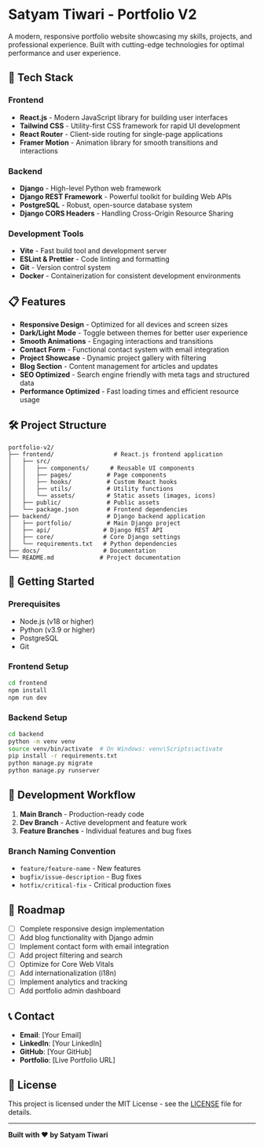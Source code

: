 # Satyam Tiwari - Portfolio V2

A modern, responsive portfolio website showcasing my skills, projects, and professional experience. Built with cutting-edge technologies for optimal performance and user experience.

## 🚀 Tech Stack

### Frontend
- **React.js** - Modern JavaScript library for building user interfaces
- **Tailwind CSS** - Utility-first CSS framework for rapid UI development
- **React Router** - Client-side routing for single-page applications
- **Framer Motion** - Animation library for smooth transitions and interactions

### Backend
- **Django** - High-level Python web framework
- **Django REST Framework** - Powerful toolkit for building Web APIs
- **PostgreSQL** - Robust, open-source database system
- **Django CORS Headers** - Handling Cross-Origin Resource Sharing

### Development Tools
- **Vite** - Fast build tool and development server
- **ESLint & Prettier** - Code linting and formatting
- **Git** - Version control system
- **Docker** - Containerization for consistent development environments

## 📋 Features

- **Responsive Design** - Optimized for all devices and screen sizes
- **Dark/Light Mode** - Toggle between themes for better user experience
- **Smooth Animations** - Engaging interactions and transitions
- **Contact Form** - Functional contact system with email integration
- **Project Showcase** - Dynamic project gallery with filtering
- **Blog Section** - Content management for articles and updates
- **SEO Optimized** - Search engine friendly with meta tags and structured data
- **Performance Optimized** - Fast loading times and efficient resource usage

## 🛠️ Project Structure

```
portfolio-v2/
├── frontend/                 # React.js frontend application
│   ├── src/
│   │   ├── components/      # Reusable UI components
│   │   ├── pages/          # Page components
│   │   ├── hooks/          # Custom React hooks
│   │   ├── utils/          # Utility functions
│   │   └── assets/         # Static assets (images, icons)
│   ├── public/             # Public assets
│   └── package.json        # Frontend dependencies
├── backend/                # Django backend application
│   ├── portfolio/          # Main Django project
│   ├── api/               # Django REST API
│   ├── core/              # Core Django settings
│   └── requirements.txt   # Python dependencies
├── docs/                  # Documentation
└── README.md             # Project documentation
```

## 🚀 Getting Started

### Prerequisites
- Node.js (v18 or higher)
- Python (v3.9 or higher)
- PostgreSQL
- Git

### Frontend Setup
```bash
cd frontend
npm install
npm run dev
```

### Backend Setup
```bash
cd backend
python -m venv venv
source venv/bin/activate  # On Windows: venv\Scripts\activate
pip install -r requirements.txt
python manage.py migrate
python manage.py runserver
```

## 📝 Development Workflow

1. **Main Branch** - Production-ready code
2. **Dev Branch** - Active development and feature work
3. **Feature Branches** - Individual features and bug fixes

### Branch Naming Convention
- `feature/feature-name` - New features
- `bugfix/issue-description` - Bug fixes
- `hotfix/critical-fix` - Critical production fixes

## 🎯 Roadmap

- [ ] Complete responsive design implementation
- [ ] Add blog functionality with Django admin
- [ ] Implement contact form with email integration
- [ ] Add project filtering and search
- [ ] Optimize for Core Web Vitals
- [ ] Add internationalization (i18n)
- [ ] Implement analytics and tracking
- [ ] Add portfolio admin dashboard

## 📞 Contact

- **Email**: [Your Email]
- **LinkedIn**: [Your LinkedIn]
- **GitHub**: [Your GitHub]
- **Portfolio**: [Live Portfolio URL]

## 📄 License

This project is licensed under the MIT License - see the [LICENSE](LICENSE) file for details.

---

**Built with ❤️ by Satyam Tiwari**